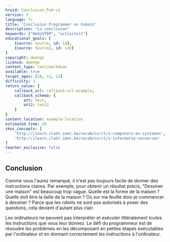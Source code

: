 ```yaml
---
hruid: Conclusion_PuH-v1
version: 3
language: fr
title: "Conclusion Programmer un humain"
description: "La conclusion"
keywords: ["WeGoSTEM", "activiteit"]
educational_goals: [
    {source: Source, id: id}, 
    {source: Source2, id: id2}
]
copyright: dwengo
licence: dwengo
content_type: text/markdown
available: true
target_ages: [10, 11, 12]
difficulty: 3
return_value: {
    callback_url: callback-url-example,
    callback_schema: {
        att: test,
        att2: test2
    }
}
content_location: example-location
estimated_time: 20
skos_concepts: [
    'http://ilearn.ilabt.imec.be/vocab/curr1/s-computers-en-systemen', 
    'http://ilearn.ilabt.imec.be/vocab/curr1/s-informatie-verwerven'
]
teacher_exclusive: false
---
```


## Conclusion

Comme vous l'aurez remarqué, il n'est pas toujours facile de donner des instructions claires. Par exemple, pour obtenir un résultat précis, "Dessiner une maison" est beaucoup trop vague. Quelle est la forme de la maison ? Quelle doit être la taille de la maison ? Où sur ma feuille dois-je commencer à dessiner ? Parce que les robots ne sont pas autorisés à poser des questions, cela devient d'autant plus clair.

Les ordinateurs ne peuvent pas interpréter et exécuter littéralement toutes les instructions que vous leur donnez. Le défi du programmeur est de résoudre les problèmes en les décomposant en petites étapes exécutables par l'ordinateur et en donnant correctement les instructions à l'ordinateur.